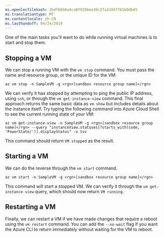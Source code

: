 ```yaml
---
ms.openlocfilehash: 2bdfb6b0a4ca8f9286ee30c2fa31047765b0db65
ms.translationtype: MT
ms.contentlocale: zh-CN
ms.lasthandoff: 04/24/2019
---
```

One of the main tasks you'll want to do while running virtual machines is to start and stop them.

## <a name="stopping-a-vm"></a>Stopping a VM

We can stop a running VM with the `vm stop` command. You must pass the name and resource group, or the unique ID for the VM:

```azurecli
az vm stop -n SampleVM -g <rgn>[sandbox resource group name]</rgn>
```

We can verify it has stopped by attempting to ping the public IP address, using `ssh`, or through the `vm get-instance-view` command. This final approach returns the same basic data as `vm show` but includes details about the instance itself. Try typing the following command into Azure Cloud Shell to see the current running state of your VM:

```azurecli
az vm get-instance-view -n SampleVM -g <rgn>[sandbox resource group name]</rgn> --query "instanceView.statuses[?starts_with(code, 'PowerState/')].displayStatus" -o tsv
```

This command should return `VM stopped` as the result.

## <a name="starting-a-vm"></a>Starting a VM

We can do the reverse through the `vm start` command.

```azurecli
az vm start -n SampleVM -g <rgn>[sandbox resource group name]</rgn>
```

This command will start a stopped VM. We can verify it through the `vm get-instance-view` query, which should now return `VM running`.

## <a name="restarting-a-vm"></a>Restarting a VM

Finally, we can restart a VM if we have made changes that require a reboot using the `vm restart` command. You can add the `--no-wait` flag if you want the Azure CLI to return immediately without waiting for the VM to reboot.

